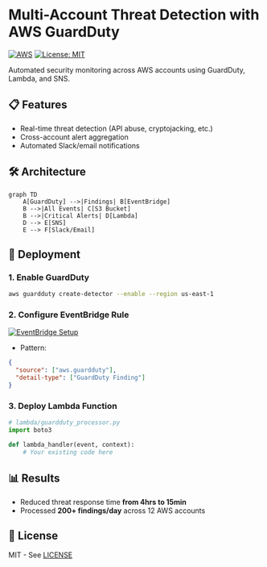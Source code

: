 # Multi-Account Threat Detection with AWS GuardDuty

[![AWS](https://img.shields.io/badge/AWS-FF9900?logo=amazonaws&logoColor=white)](https://aws.amazon.com)
[![License: MIT](https://img.shields.io/badge/License-MIT-yellow.svg)](LICENSE)

Automated security monitoring across AWS accounts using GuardDuty, Lambda, and SNS.

## 📋 Features
- Real-time threat detection (API abuse, cryptojacking, etc.)
- Cross-account alert aggregation
- Automated Slack/email notifications

## 🛠️ Architecture
```mermaid
graph TD
    A[GuardDuty] -->|Findings| B[EventBridge]
    B -->|All Events| C[S3 Bucket]
    B -->|Critical Alerts| D[Lambda]
    D --> E[SNS]
    E --> F[Slack/Email]
```

## 🚀 Deployment
### 1. Enable GuardDuty
```bash
aws guardduty create-detector --enable --region us-east-1
```

### 2. Configure EventBridge Rule
[![EventBridge Setup](docs/eventbridge-setup.png)](docs/eventbridge-setup.png)
- Pattern:
```json
{
  "source": ["aws.guardduty"],
  "detail-type": ["GuardDuty Finding"]
}
```

### 3. Deploy Lambda Function
```python
# lambda/guardduty_processor.py
import boto3

def lambda_handler(event, context):
    # Your existing code here
```

## 📊 Results
- Reduced threat response time **from 4hrs to 15min**
- Processed **200+ findings/day** across 12 AWS accounts

## 📜 License
MIT - See [LICENSE](LICENSE)
